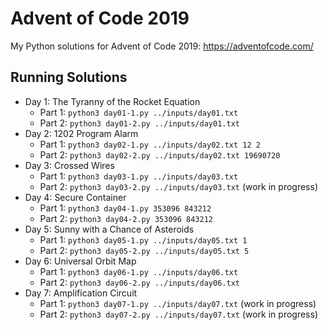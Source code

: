 # Advent of Code 2019
My Python solutions for Advent of Code 2019: https://adventofcode.com/

## Running Solutions
- Day 1: The Tyranny of the Rocket Equation
    - Part 1: `python3 day01-1.py ../inputs/day01.txt`
    - Part 2: `python3 day01-2.py ../inputs/day01.txt`
- Day 2: 1202 Program Alarm
    - Part 1: `python3 day02-1.py ../inputs/day02.txt 12 2`
    - Part 2: `python3 day02-2.py ../inputs/day02.txt 19690720`
- Day 3: Crossed Wires
    - Part 1: `python3 day03-1.py ../inputs/day03.txt`
    - Part 2: `python3 day03-2.py ../inputs/day03.txt` (work in progress)
- Day 4: Secure Container
    - Part 1: `python3 day04-1.py 353096 843212`
    - Part 2: `python3 day04-2.py 353096 843212`
- Day 5: Sunny with a Chance of Asteroids
    - Part 1: `python3 day05-1.py ../inputs/day05.txt 1`
    - Part 2: `python3 day05-2.py ../inputs/day05.txt 5`
- Day 6: Universal Orbit Map
    - Part 1: `python3 day06-1.py ../inputs/day06.txt`
    - Part 2: `python3 day06-2.py ../inputs/day06.txt`
- Day 7: Amplification Circuit
    - Part 1: `python3 day07-1.py ../inputs/day07.txt` (work in progress)
    - Part 2: `python3 day07-2.py ../inputs/day07.txt` (work in progress)
